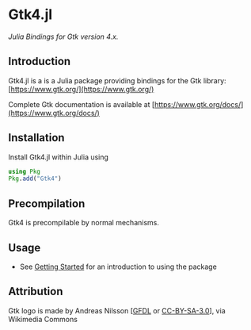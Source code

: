 # Gtk4.jl

*Julia Bindings for Gtk version 4.x.*

## Introduction

Gtk4.jl is a is a Julia package providing bindings for the Gtk library: [https://www.gtk.org/](https://www.gtk.org/)

Complete Gtk documentation is available at [https://www.gtk.org/docs/](https://www.gtk.org/docs/)

## Installation

Install Gtk4.jl within Julia using

```julia
using Pkg
Pkg.add("Gtk4")
```

## Precompilation

Gtk4 is precompilable by normal mechanisms.

## Usage

  * See [Getting Started](@ref) for an introduction to using the package

## Attribution

Gtk logo is made by Andreas Nilsson [[GFDL](https://www.gnu.org/copyleft/fdl.html) or [CC-BY-SA-3.0](https://creativecommons.org/licenses/by-sa/3.0/)], via Wikimedia Commons
